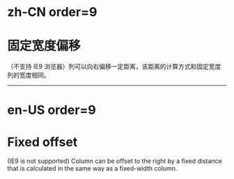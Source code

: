 # zh-CN order=9

# 固定宽度偏移

（不支持 IE9 浏览器）列可以向右偏移一定距离，该距离的计算方式和固定宽度列的宽度相同。

---

# en-US order=9

# Fixed offset

(IE9 is not supported) Column can be offset to the right by a fixed distance that is calculated in the same way as a fixed-width column.
